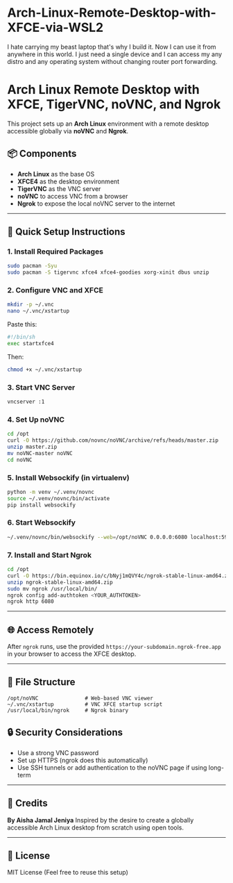 # Arch-Linux-Remote-Desktop-with-XFCE-via-WSL2
I hate carrying my beast laptop that's why I build it. Now I can use it from anywhere in this world. I just need a single device and I can access my any distro and any operating system without changing router port forwarding.  

# Arch Linux Remote Desktop with XFCE, TigerVNC, noVNC, and Ngrok

This project sets up an **Arch Linux** environment with a remote desktop accessible globally via **noVNC** and **Ngrok**.

## 📦 Components
- **Arch Linux** as the base OS
- **XFCE4** as the desktop environment
- **TigerVNC** as the VNC server
- **noVNC** to access VNC from a browser
- **Ngrok** to expose the local noVNC server to the internet

---

## 🚀 Quick Setup Instructions

### 1. Install Required Packages
```bash
sudo pacman -Syu
sudo pacman -S tigervnc xfce4 xfce4-goodies xorg-xinit dbus unzip
```

### 2. Configure VNC and XFCE
```bash
mkdir -p ~/.vnc
nano ~/.vnc/xstartup
```
Paste this:
```bash
#!/bin/sh
exec startxfce4
```
Then:
```bash
chmod +x ~/.vnc/xstartup
```

### 3. Start VNC Server
```bash
vncserver :1
```

### 4. Set Up noVNC
```bash
cd /opt
curl -O https://github.com/novnc/noVNC/archive/refs/heads/master.zip
unzip master.zip
mv noVNC-master noVNC
cd noVNC
```

### 5. Install Websockify (in virtualenv)
```bash
python -m venv ~/.venv/novnc
source ~/.venv/novnc/bin/activate
pip install websockify
```

### 6. Start Websockify
```bash
~/.venv/novnc/bin/websockify --web=/opt/noVNC 0.0.0.0:6080 localhost:5901
```

### 7. Install and Start Ngrok
```bash
cd /opt
curl -O https://bin.equinox.io/c/bNyj1mQVY4c/ngrok-stable-linux-amd64.zip
unzip ngrok-stable-linux-amd64.zip
sudo mv ngrok /usr/local/bin/
ngrok config add-authtoken <YOUR_AUTHTOKEN>
ngrok http 6080
```

---

## 🌐 Access Remotely
After `ngrok` runs, use the provided `https://your-subdomain.ngrok-free.app` in your browser to access the XFCE desktop.

---

## 📁 File Structure
```
/opt/noVNC               # Web-based VNC viewer
~/.vnc/xstartup          # VNC XFCE startup script
/usr/local/bin/ngrok     # Ngrok binary
```

## 🔒 Security Considerations
- Use a strong VNC password
- Set up HTTPS (ngrok does this automatically)
- Use SSH tunnels or add authentication to the noVNC page if using long-term

---

## 🧠 Credits
**By Aisha Jamal Jeniya**
Inspired by the desire to create a globally accessible Arch Linux desktop from scratch using open tools.

---

## 📜 License
MIT License (Feel free to reuse this setup)
